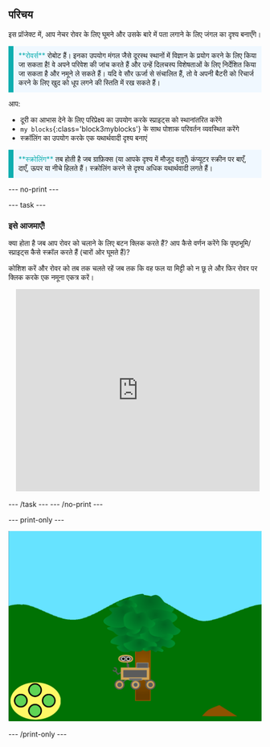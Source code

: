 ## परिचय

इस प्रॉजेक्ट में, आप नेचर रोवर के लिए घूमने और उसके बारे में पता लगाने के लिए जंगल का दृश्य बनाएँगे।

<p style="border-left: solid; border-width:10px; border-color: #0faeb0; background-color: aliceblue; padding: 10px;">
<span style="color: #0faeb0">**रोवर्स**</span> रोबोट हैं। इनका उपयोग मंगल जैसे दूरस्थ स्थानों में विज्ञान के प्रयोग करने के लिए किया जा सकता है!  वे अपने परिवेश की जांच करते हैं और उन्हें दिलचस्प विशेषताओं के लिए निर्देशित किया जा सकता है और नमूने ले सकते हैं। यदि वे सौर ऊर्जा से संचालित हैं, तो वे अपनी बैटरी को रिचार्ज करने के लिए खुद को धूप लगने की स्तिति में रख सकते हैं।
</p>

आप:
+ दूरी का आभास देने के लिए परिप्रेक्ष्य का उपयोग करके स्प्राइट्स को स्थानांतरित करेंगे
+ `my blocks`{:class='block3myblocks'} के साथ पोशाक परिवर्तन व्यवस्थित करेंगे
+ स्क्रॉलिंग का उपयोग करके एक यथार्थवादी दृश्य बनाएं


<p style="border-left: solid; border-width:10px; border-color: #0faeb0; background-color: aliceblue; padding: 10px;">
<span style="color: #0faeb0">**स्क्रोलिंग**</span> तब होती है जब ग्राफ़िक्स (या आपके दृश्य में मौजूद वतुएँ) कंप्यूटर स्क्रीन पर बाएँ, दाएँ, ऊपर या नीचे हिलते हैं। स्क्रोलिंग करने से दृश्य अधिक यथार्थवादी लगते हैं।
</p>

--- no-print ---

--- task ---

### इसे आजमाएँ!
<div style="display: flex; flex-wrap: wrap">
<div style="flex-basis: 175px; flex-grow: 1">  
क्या होता है जब आप रोवर को चलाने के लिए बटन क्लिक करते हैं? आप कैसे वर्णन करेंगे कि पृष्ठभूमि/स्प्राइट्स कैसे स्क्रॉल करते हैं (चारों ओर घूमते हैं)?

कोशिश करें और रोवर को तब तक चलते रहें जब तक कि वह फल या मिट्टी को न छू ले और फिर रोवर पर क्लिक करके एक नमूना एकत्र करें।
</div>
<div class="scratch-preview" style="margin-left: 15px;">
  <iframe allowtransparency="true" width="485" height="402" src="https://scratch.mit.edu/projects/embed/551066826/?autostart=false" frameborder="0"></iframe>
</div>
</div>

--- /task ---
--- /no-print ---

--- print-only ---

![पूर्ण प्रोजेक्ट](images/showcase-static.png)

--- /print-only ---
